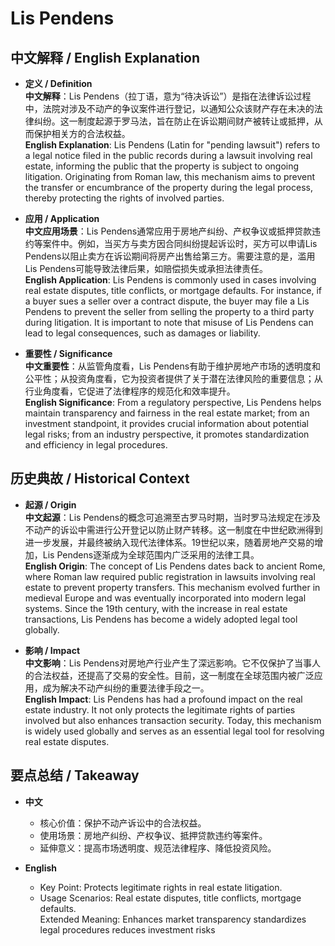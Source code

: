 # Lis Pendens

## 中文解释 / English Explanation

* **定义 / Definition**  
  **中文解释**：Lis Pendens（拉丁语，意为“待决诉讼”）是指在法律诉讼过程中，法院对涉及不动产的争议案件进行登记，以通知公众该财产存在未决的法律纠纷。这一制度起源于罗马法，旨在防止在诉讼期间财产被转让或抵押，从而保护相关方的合法权益。  
  **English Explanation**: Lis Pendens (Latin for "pending lawsuit") refers to a legal notice filed in the public records during a lawsuit involving real estate, informing the public that the property is subject to ongoing litigation. Originating from Roman law, this mechanism aims to prevent the transfer or encumbrance of the property during the legal process, thereby protecting the rights of involved parties.

* **应用 / Application**  
  **中文应用场景**：Lis Pendens通常应用于房地产纠纷、产权争议或抵押贷款违约等案件中。例如，当买方与卖方因合同纠纷提起诉讼时，买方可以申请Lis Pendens以阻止卖方在诉讼期间将房产出售给第三方。需要注意的是，滥用Lis Pendens可能导致法律后果，如赔偿损失或承担法律责任。  
  **English Application**: Lis Pendens is commonly used in cases involving real estate disputes, title conflicts, or mortgage defaults. For instance, if a buyer sues a seller over a contract dispute, the buyer may file a Lis Pendens to prevent the seller from selling the property to a third party during litigation. It is important to note that misuse of Lis Pendens can lead to legal consequences, such as damages or liability.

* **重要性 / Significance**  
  **中文重要性**：从监管角度看，Lis Pendens有助于维护房地产市场的透明度和公平性；从投资角度看，它为投资者提供了关于潜在法律风险的重要信息；从行业角度看，它促进了法律程序的规范化和效率提升。  
  **English Significance**: From a regulatory perspective, Lis Pendens helps maintain transparency and fairness in the real estate market; from an investment standpoint, it provides crucial information about potential legal risks; from an industry perspective, it promotes standardization and efficiency in legal procedures.

## 历史典故 / Historical Context

* **起源 / Origin**  
  **中文起源**：Lis Pendens的概念可追溯至古罗马时期，当时罗马法规定在涉及不动产的诉讼中需进行公开登记以防止财产转移。这一制度在中世纪欧洲得到进一步发展，并最终被纳入现代法律体系。19世纪以来，随着房地产交易的增加，Lis Pendens逐渐成为全球范围内广泛采用的法律工具。  
  **English Origin**: The concept of Lis Pendens dates back to ancient Rome, where Roman law required public registration in lawsuits involving real estate to prevent property transfers. This mechanism evolved further in medieval Europe and was eventually incorporated into modern legal systems. Since the 19th century, with the increase in real estate transactions, Lis Pendens has become a widely adopted legal tool globally.

* **影响 / Impact**  
  **中文影响**：Lis Pendens对房地产行业产生了深远影响。它不仅保护了当事人的合法权益，还提高了交易的安全性。目前，这一制度在全球范围内被广泛应用，成为解决不动产纠纷的重要法律手段之一。  
  **English Impact**: Lis Pendens has had a profound impact on the real estate industry. It not only protects the legitimate rights of parties involved but also enhances transaction security. Today, this mechanism is widely used globally and serves as an essential legal tool for resolving real estate disputes.

## 要点总结 / Takeaway

* **中文**  
  - 核心价值：保护不动产诉讼中的合法权益。  
  - 使用场景：房地产纠纷、产权争议、抵押贷款违约等案件。  
  - 延伸意义：提高市场透明度、规范法律程序、降低投资风险。

* **English**  
  - Key Point: Protects legitimate rights in real estate litigation.  
  - Usage Scenarios: Real estate disputes, title conflicts, mortgage defaults.  
   Extended Meaning: Enhances market transparency standardizes legal procedures reduces investment risks